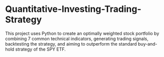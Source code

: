 # Quantitative-Investing-Trading-Strategy
This project uses Python to create an optimally weighted stock portfolio by combining 7 common technical indicators, generating trading signals, backtesting the strategy, and aiming to outperform the standard buy-and-hold strategy of the SPY ETF.
